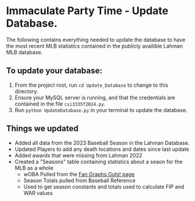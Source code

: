 # Immaculate Party Time - Update Database.

The following contains everything needed to update the database to have the most recent MLB statistics contained in the publicly availible Lahman MLB database.

## To update your database:
1. From the project root, run `cd Update_Database` to change to this directory.
2. Ensure your MySQL server is running, and that the credentials are contained in the file `csi3335f2024.py`.
2. Run `python UpdateDatabase.py` in your terminal to update the database.

## Things we updated
- Added all data from the 2023 Baseball Season in the Lahman Database.
- Updated Players to add any death locations and dates since last update
- Added awards that were missing from Lahman 2022
- Created a "Seasons" table containing statistics about a seaon for the MLB as a whole
   - wOBA Pulled from the [Fan Graphs Guts! page](https://www.fangraphs.com/guts.aspx)
   - Season Totals pulled from Baseball Reference
   - Used to get season constants and totals used to calculate FIP and WAR values